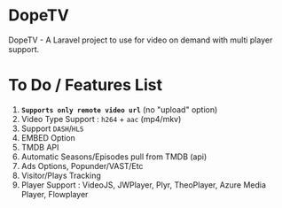 # DopeTV
DopeTV - A Laravel project to use for video on demand with multi player support.

# To Do / Features List

1. **`Supports only remote video url`** (no "upload" option)
2. Video Type Support : `h264` + `aac` (mp4/mkv)
3. Support `DASH`/`HLS`
4. EMBED Option
5. TMDB API
6. Automatic Seasons/Episodes pull from TMDB (api)
7. Ads Options, Popunder/VAST/Etc
8. Visitor/Plays Tracking
9. Player Support : VideoJS, JWPlayer, Plyr, TheoPlayer, Azure Media Player, Flowplayer 
